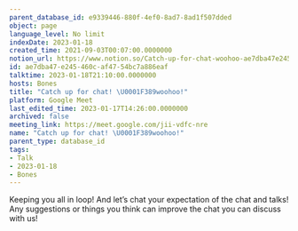 ```yaml
---
parent_database_id: e9339446-880f-4ef0-8ad7-8ad1f507dded
object: page
language_level: No limit
indexDate: 2023-01-18
created_time: 2021-09-03T00:07:00.0000000
notion_url: https://www.notion.so/Catch-up-for-chat-woohoo-ae7dba47e245460caf4754bc7a886eaf
id: ae7dba47-e245-460c-af47-54bc7a886eaf
talktime: 2023-01-18T21:10:00.0000000
hosts: Bones
title: "Catch up for chat! \U0001F389woohoo!"
platform: Google Meet
last_edited_time: 2023-01-17T14:26:00.0000000
archived: false
meeting_link: https://meet.google.com/jii-vdfc-nre
name: "Catch up for chat! \U0001F389woohoo!"
parent_type: database_id
tags:
- Talk
- 2023-01-18
- Bones
---
```


Keeping you all in loop! And let’s chat your expectation of the chat and talks!
Any suggestions or things you think can improve the chat you can discuss with us!





